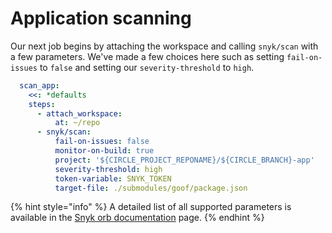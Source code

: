 # Application scanning

Our next job begins by attaching the workspace and calling `snyk/scan` with a few parameters. We've made a few choices here such as setting `fail-on-issues` to `false` and setting our `severity-threshold` to `high`.

```yaml
  scan_app:
    <<: *defaults
    steps:
      - attach_workspace:
          at: ~/repo
      - snyk/scan:
          fail-on-issues: false
          monitor-on-build: true
          project: '${CIRCLE_PROJECT_REPONAME}/${CIRCLE_BRANCH}-app'
          severity-threshold: high
          token-variable: SNYK_TOKEN
          target-file: ./submodules/goof/package.json
```

{% hint style="info" %}
A detailed list of all supported parameters is available in the [Snyk orb documentation](https://circleci.com/orbs/registry/orb/snyk/snyk#commands-scan) page.
{% endhint %}

